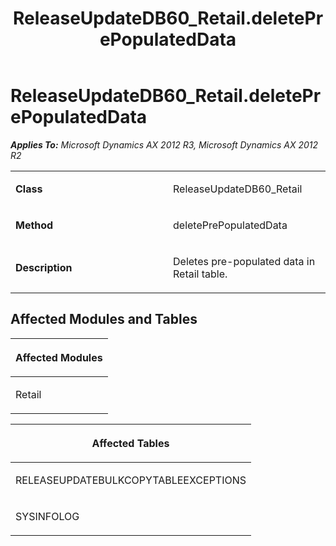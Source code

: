 ﻿---
title: ReleaseUpdateDB60_Retail.deletePrePopulatedData
TOCTitle: ReleaseUpdateDB60_Retail.deletePrePopulatedData
ms:assetid: 1c670a6b-21b2-af29-65fd-9c239eef575f
ms:mtpsurl: https://msdn.microsoft.com/en-us/library/JJ718702(v=AX.60)
ms:contentKeyID: 49706985
ms.date: 05/18/2015
mtps_version: v=AX.60
---

# ReleaseUpdateDB60\_Retail.deletePrePopulatedData 


_**Applies To:** Microsoft Dynamics AX 2012 R3, Microsoft Dynamics AX 2012 R2_

<table>
<colgroup>
<col style="width: 50%" />
<col style="width: 50%" />
</colgroup>
<tbody>
<tr class="odd">
<td><p><strong>Class</strong></p></td>
<td><p>ReleaseUpdateDB60_Retail</p></td>
</tr>
<tr class="even">
<td><p><strong>Method</strong></p></td>
<td><p>deletePrePopulatedData</p></td>
</tr>
<tr class="odd">
<td><p><strong>Description</strong></p></td>
<td><p>Deletes pre-populated data in Retail table.</p></td>
</tr>
</tbody>
</table>


## Affected Modules and Tables

<table>
<colgroup>
<col style="width: 100%" />
</colgroup>
<thead>
<tr class="header">
<th><p>Affected Modules</p></th>
</tr>
</thead>
<tbody>
<tr class="odd">
<td><p>Retail</p></td>
</tr>
</tbody>
</table>


<table>
<colgroup>
<col style="width: 100%" />
</colgroup>
<thead>
<tr class="header">
<th><p>Affected Tables</p></th>
</tr>
</thead>
<tbody>
<tr class="odd">
<td><p>RELEASEUPDATEBULKCOPYTABLEEXCEPTIONS</p></td>
</tr>
<tr class="even">
<td><p>SYSINFOLOG</p></td>
</tr>
</tbody>
</table>

  



